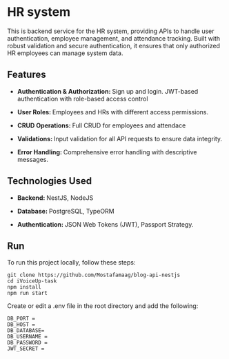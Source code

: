 # HR system

This is backend service for the HR system, providing APIs to handle user authentication, employee management, and attendance tracking. Built with robust validation and secure authentication, it ensures that only authorized HR employees can manage system data.

## Features
- <p align="left"><strong> Authentication & Authorization: </strong> Sign up and login. JWT-based authentication with role-based access control</p>
- <p align="left"><strong> User Roles: </strong>Employees and HRs with different access permissions.</p>
- <p align="left"><strong> CRUD Operations: </strong>Full CRUD for employees and attendace</p>
- <p align="left"><strong> Validations: </strong>Input validation for all API requests to ensure data integrity.</p>
- <p align="left"><strong> Error Handling: </strong>Comprehensive error handling with descriptive messages.</p>

## Technologies Used
- <p align="left"><strong> Backend: </strong>NestJS, NodeJS</p>
- <p align="left"><strong> Database: </strong>PostgreSQL, TypeORM</p>
- <p align="left"><strong>Authentication: </strong>JSON Web Tokens (JWT), Passport Strategy.</p>

## Run
  To run this project locally, follow these steps:
  
    git clone https://github.com/Mostafamaag/blog-api-nestjs
    cd iVoiceUp-task
    npm install
    npm run start

  Create or edit a .env file in the root directory and add the following:

    DB_PORT = 
    DB_HOST = 
    DB_DATABASE= 
    DB_USERNAME =
    DB_PASSWORD = 
    JWT_SECRET = 

